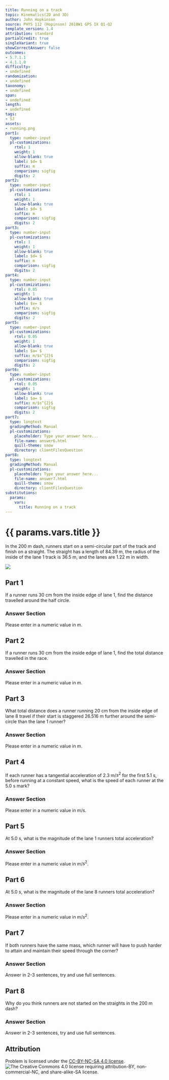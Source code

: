 ```yaml
---
title: Running on a track
topic: Kinematics(2D and 3D)
author: John Hopkinson
source: PHYS 112 (Hopinson) 2018W1 GPS IX Q1-Q2
template_version: 1.4
attribution: standard
partialCredit: true
singleVariant: true
showCorrectAnswer: false
outcomes:
- 5.7.1.1
- 4.1.1.0
difficulty:
- undefined
randomization:
- undefined
taxonomy:
- undefined
span:
- undefined
length:
- undefined
tags:
- SJ
assets:
- running.png
part1:
  type: number-input
  pl-customizations:
    rtol: 1
    weight: 1
    allow-blank: true
    label: $d= $
    suffix: m
    comparison: sigfig
    digits: 2
part2:
  type: number-input
  pl-customizations:
    rtol: 1
    weight: 1
    allow-blank: true
    label: $d= $
    suffix: m
    comparison: sigfig
    digits: 2
part3:
  type: number-input
  pl-customizations:
    rtol: 1
    weight: 1
    allow-blank: true
    label: $d= $
    suffix: m
    comparison: sigfig
    digits: 2
part4:
  type: number-input
  pl-customizations:
    rtol: 0.05
    weight: 1
    allow-blank: true
    label: $v= $
    suffix: m/s
    comparison: sigfig
    digits: 2
part5:
  type: number-input
  pl-customizations:
    rtol: 0.05
    weight: 1
    allow-blank: true
    label: $a= $
    suffix: m/$s^{2}$
    comparison: sigfig
    digits: 2
part6:
  type: number-input
  pl-customizations:
    rtol: 0.05
    weight: 1
    allow-blank: true
    label: $a= $
    suffix: m/$s^{2}$
    comparison: sigfig
    digits: 2
part7:
  type: longtext
  gradingMethod: Manual
  pl-customizations:
    placeholder: Type your answer here...
    file-name: answer6.html
    quill-theme: snow
    directory: clientFilesQuestion
part8:
  type: longtext
  gradingMethod: Manual
  pl-customizations:
    placeholder: Type your answer here...
    file-name: answer7.html
    quill-theme: snow
    directory: clientFilesQuestion
substitutions:
  params:
    vars:
      title: Running on a track
---
```

# {{ params.vars.title }}
In the 200 m dash, runners start on a semi-circular part of the track and finish on a straight. The straight has a length of 84.39 m, the radius of the inside of the lane 1 track is 36.5 m, and the lanes are 1.22 m in width.

<img src="running.png">

## Part 1

If a runner runs 30 cm from the inside edge of lane 1, find the distance travelled around the half circle.

### Answer Section

Please enter in a numeric value in m.

## Part 2

If a runner runs 30 cm from the inside edge of lane 1, find the total distance travelled in the race.

### Answer Section

Please enter in a numeric value in m.

## Part 3

What total distance does a runner running 20 cm from the inside edge of lane 8 travel if their start is staggered 26.516 m further around the semi-circle than the lane 1 runner?

### Answer Section

Please enter in a numeric value in m.

## Part 4

If each runner has a tangential acceleration of 2.3 m/$s^{2}$ for the first 5.1 s, before running at a constant speed, what is the speed of each runner at the 5.0 s mark?

### Answer Section

Please enter in a numeric value in m/s.

## Part 5

At 5.0 s, what is the magnitude of the lane 1 runners total acceleration?

### Answer Section

Please enter in a numeric value in m/$s^{2}$.

## Part 6

At 5.0 s, what is the magnitude of the lane 8 runners total acceleration?

### Answer Section

Please enter in a numeric value in m/$s^{2}$.

## Part 7

If both runners have the same mass, which runner will have to push harder to attain and maintain their speed through the corner?

### Answer Section

Answer in 2-3 sentences, try and use full sentences.

## Part 8

Why do you think runners are not started on the straights in the 200 m dash?

### Answer Section

Answer in 2-3 sentences, try and use full sentences.

## Attribution

Problem is licensed under the [CC-BY-NC-SA 4.0 license](https://creativecommons.org/licenses/by-nc-sa/4.0/).<br> ![The Creative Commons 4.0 license requiring attribution-BY, non-commercial-NC, and share-alike-SA license.](https://raw.githubusercontent.com/firasm/bits/master/by-nc-sa.png)